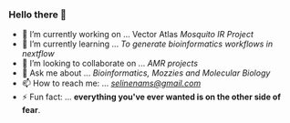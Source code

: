 ### Hello there 👋


- 🔭 I’m currently working on ... Vector Atlas *Mosquito IR Project*
- 🌱 I’m currently learning ... *To generate bioinformatics workflows in nextflow*
- 👯 I’m looking to collaborate on ... *AMR projects*
- 💬 Ask me about ... *Bioinformatics, Mozzies and Molecular Biology*
- 📫 How to reach me: ... *selinenams@gmail.com*
- ⚡ Fun fact: ... **everything you've ever wanted is on the other side of fear**.
